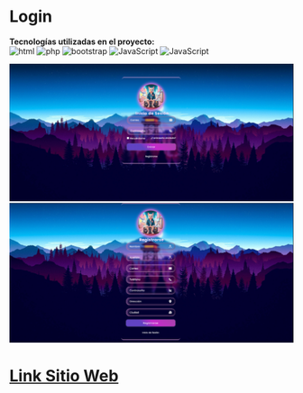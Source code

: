 # Login

**Tecnologías utilizadas en el proyecto:**  
<img src="https://img.icons8.com/color/344/html-5--v1.png" alt="html" width="50"/>
<img src="https://img.icons8.com/officel/344/php-logo.png" alt="php" width="50"/>
<img src="https://img.icons8.com/color/144/bootstrap--v2.png" alt="bootstrap" width="50"/>
<img src="https://img.icons8.com/color/344/javascript--v1.png" alt="JavaScript" width="50"/>
<img src="https://img.icons8.com/color/344/000000/mysql-logo.png" alt="JavaScript" width="80"/>



![presentacion](https://github.com/RicardoMacias7/Login/blob/main/inicio%20_sesion.png)
![](https://github.com/RicardoMacias7/Login/blob/main/registro.png)






# [**Link Sitio Web** ](http://gestiondehorarios.lovestoblog.com/)
